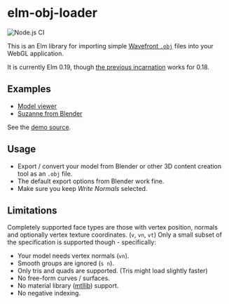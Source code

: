 elm-obj-loader
==============

![Node.js CI](https://github.com/declension/elm-obj-loader/workflows/Node.js%20CI/badge.svg)

This is an Elm library for importing simple [Wavefront `.obj`][objSpecs] files into your WebGL application.

It is currently Elm 0.19, though [the previous incarnation](https://package.elm-lang.org/packages/Zinggi/elm-obj-loader/) works for 0.18.


Examples
--------
 * [Model viewer][modelViewer]
 * [Suzanne from Blender][suzanne]

See the [demo source](/examples).


Usage
-----
* Export / convert your model from Blender or other 3D content creation tool as an `.obj` file.
* The default export options from Blender work fine.
* Make sure you keep _Write Normals_ selected.


Limitations
-----------
 
Completely supported face types are those with vertex position, normals and optionally vertex texture coordinates. (`v`, `vn`, `vt`)
Only a small subset of the specification is supported though - specifically:

* Your model needs vertex normals (`vn`).
* Smooth groups are ignored (`s n`).  
* Only tris and quads are supported. (Tris might load slightly faster)    
* No free-form curves / surfaces.    
* No material library ([mtllib](http://people.sc.fsu.edu/~jburkardt/data/mtl/mtl.html)) support.   
* No negative indexing.   


[suzanne]: https://zinggi.github.io/randomDemos/webgl/objLoader_simple.html
[modelViewer]: https://zinggi.github.io/randomDemos/webgl/objLoader_modelViewer.html
[objSpecs]: http://www.martinreddy.net/gfx/3d/OBJ.spec
